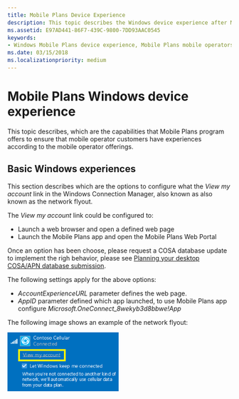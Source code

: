 ```yaml
---
title: Mobile Plans Device Experience
description: This topic describes the Windows device experience after Mobile Plans activates.
ms.assetid: E97AD441-86F7-439C-9800-7DD93AAC0545
keywords:
- Windows Mobile Plans device experience, Mobile Plans mobile operators
ms.date: 03/15/2018
ms.localizationpriority: medium
---
```


# Mobile Plans Windows device experience

This topic describes, which are the capabilities that Mobile Plans program offers to ensure that mobile operator customers have experiences according to the mobile operator offerings.

## Basic Windows experiences

This section describes which are the options to configure what the *View my account* link in the Windows Connection Manager, also known as also known as the network flyout.

The *View my account* link could be configured to:

- Launch a web browser and open a defined web page
- Launch the Mobile Plans app and open the Mobile Plans Web Portal

 Once an option has been choose, please request a COSA database update to implement the righ behavior, please see [Planning your desktop COSA/APN database submission](planning-your-desktop-cosa-apn-database-submission.md).

The following settings apply for the above options:

- *AccountExperienceURL* parameter defines the web page.
- *AppID* parameter defined which app launched, to use Mobile Plans app configure _Microsoft.OneConnect_8wekyb3d8bbwe!App_

The following image shows an example of the network flyout:

<img src="images/mobile_plans_network_flyout_basic.png" alt="Windows Connection Manager showing basic MO" title="Windows Connection Manager showing basic MO" width="250" />
